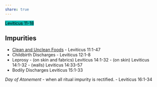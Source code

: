 ```yaml
---
share: true
---
```


<mark style='background:#0fb9b1'>Leviticus 11-18</mark>



## Impurities

- [Clean and Unclean Foods](./Clean%20and%20Unclean%20Foods.md#) - Leviticus 11:1-47
- Childbirth Discharges - Leviticus 12:1-8
- Leprosy - (on skin and fabrics) Leviticus 14:1-32 - (on skin) Leviticus 14:1-32 - (walls) Leviticus 14:33-57
- Bodily Discharges Leviticus 15:1-33



*Day of Atonement* - when all ritual impurity is rectified. - Leviticus 16:1-34